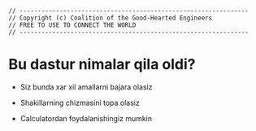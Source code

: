 

    // ---------------------------------------------------------------
    // Copyright (c) Coalition of the Good-Hearted Engineers
    // FREE TO USE TO CONNECT THE WORLD
    // ---------------------------------------------------------------




# Bu dastur nimalar qila oldi?

+ Siz bunda xar xil amallarni bajara olasiz




- Shakillarning chizmasini topa olasiz
+ Calculatordan foydalanishingiz mumkin

